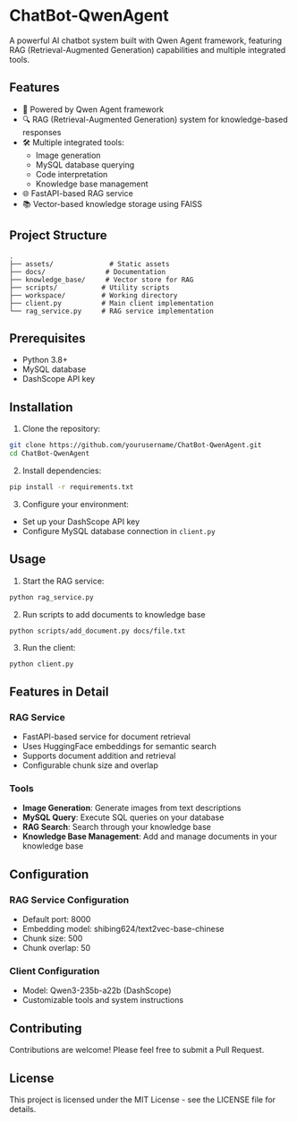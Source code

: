 # ChatBot-QwenAgent

A powerful AI chatbot system built with Qwen Agent framework, featuring RAG (Retrieval-Augmented Generation) capabilities and multiple integrated tools.

## Features

- 🤖 Powered by Qwen Agent framework
- 🔍 RAG (Retrieval-Augmented Generation) system for knowledge-based responses
- 🛠️ Multiple integrated tools:
  - Image generation
  - MySQL database querying
  - Code interpretation
  - Knowledge base management
- 🌐 FastAPI-based RAG service
- 📚 Vector-based knowledge storage using FAISS

## Project Structure

```
.
├── assets/              # Static assets
├── docs/               # Documentation
├── knowledge_base/     # Vector store for RAG
├── scripts/           # Utility scripts
├── workspace/         # Working directory
├── client.py          # Main client implementation
└── rag_service.py     # RAG service implementation
```

## Prerequisites

- Python 3.8+
- MySQL database
- DashScope API key

## Installation

1. Clone the repository:
```bash
git clone https://github.com/yourusername/ChatBot-QwenAgent.git
cd ChatBot-QwenAgent
```

2. Install dependencies:
```bash
pip install -r requirements.txt
```

3. Configure your environment:
- Set up your DashScope API key
- Configure MySQL database connection in `client.py`

## Usage

1. Start the RAG service:
```bash
python rag_service.py
```
2. Run scripts to add documents to knowledge base
```
python scripts/add_document.py docs/file.txt
```
3. Run the client:
```bash
python client.py
```

## Features in Detail

### RAG Service
- FastAPI-based service for document retrieval
- Uses HuggingFace embeddings for semantic search
- Supports document addition and retrieval
- Configurable chunk size and overlap

### Tools
- **Image Generation**: Generate images from text descriptions
- **MySQL Query**: Execute SQL queries on your database
- **RAG Search**: Search through your knowledge base
- **Knowledge Base Management**: Add and manage documents in your knowledge base

## Configuration

### RAG Service Configuration
- Default port: 8000
- Embedding model: shibing624/text2vec-base-chinese
- Chunk size: 500
- Chunk overlap: 50

### Client Configuration
- Model: Qwen3-235b-a22b (DashScope)
- Customizable tools and system instructions

## Contributing

Contributions are welcome! Please feel free to submit a Pull Request.

## License

This project is licensed under the MIT License - see the LICENSE file for details.
